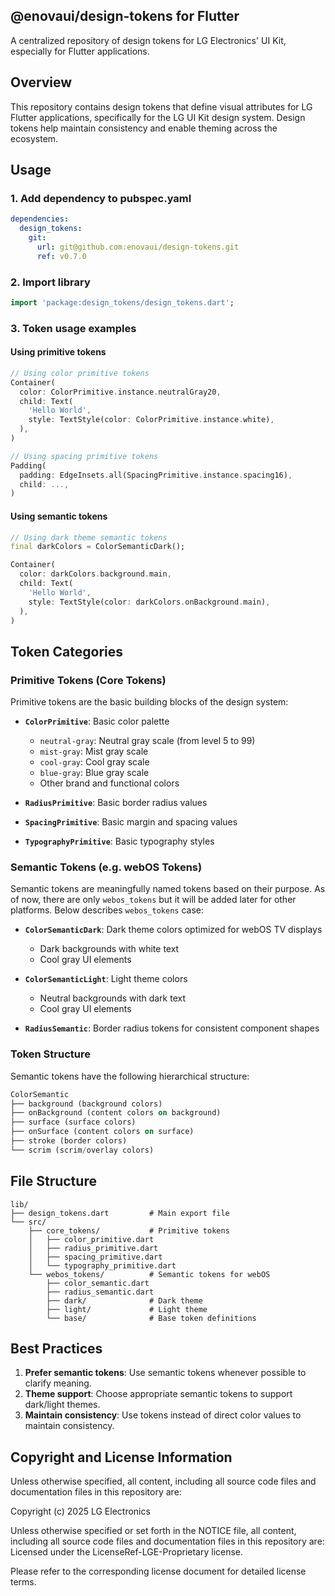 ## @enovaui/design-tokens for Flutter

A centralized repository of design tokens for LG Electronics' UI Kit, especially for Flutter applications.

## Overview

This repository contains design tokens that define visual attributes for LG Flutter applications, specifically for the LG UI Kit design system. Design tokens help maintain consistency and enable theming across the ecosystem.

## Usage

### 1. Add dependency to pubspec.yaml

```yaml
dependencies:
  design_tokens:
    git:
      url: git@github.com:enovaui/design-tokens.git
      ref: v0.7.0
```

### 2. Import library

```dart
import 'package:design_tokens/design_tokens.dart';
```

### 3. Token usage examples

#### Using primitive tokens

```dart
// Using color primitive tokens
Container(
  color: ColorPrimitive.instance.neutralGray20,
  child: Text(
    'Hello World',
    style: TextStyle(color: ColorPrimitive.instance.white),
  ),
)

// Using spacing primitive tokens
Padding(
  padding: EdgeInsets.all(SpacingPrimitive.instance.spacing16),
  child: ...,
)
```

#### Using semantic tokens

```dart
// Using dark theme semantic tokens
final darkColors = ColorSemanticDark();

Container(
  color: darkColors.background.main,
  child: Text(
    'Hello World',
    style: TextStyle(color: darkColors.onBackground.main),
  ),
)
```

## Token Categories

### Primitive Tokens (Core Tokens)

Primitive tokens are the basic building blocks of the design system:

- **`ColorPrimitive`**: Basic color palette

  - `neutral-gray`: Neutral gray scale (from level 5 to 99)
  - `mist-gray`: Mist gray scale
  - `cool-gray`: Cool gray scale
  - `blue-gray`: Blue gray scale
  - Other brand and functional colors

- **`RadiusPrimitive`**: Basic border radius values
- **`SpacingPrimitive`**: Basic margin and spacing values
- **`TypographyPrimitive`**: Basic typography styles

### Semantic Tokens (e.g. webOS Tokens)

Semantic tokens are meaningfully named tokens based on their purpose.
As of now, there are only `webos_tokens` but it will be added later for other platforms.
Below describes `webos_tokens` case:

- **`ColorSemanticDark`**: Dark theme colors optimized for webOS TV displays

  - Dark backgrounds with white text
  - Cool gray UI elements

- **`ColorSemanticLight`**: Light theme colors

  - Neutral backgrounds with dark text
  - Cool gray UI elements

- **`RadiusSemantic`**: Border radius tokens for consistent component shapes

### Token Structure

Semantic tokens have the following hierarchical structure:

```dart
ColorSemantic
├── background (background colors)
├── onBackground (content colors on background)
├── surface (surface colors)
├── onSurface (content colors on surface)
├── stroke (border colors)
└── scrim (scrim/overlay colors)
```

## File Structure

```
lib/
├── design_tokens.dart         # Main export file
└── src/
    ├── core_tokens/           # Primitive tokens
    │   ├── color_primitive.dart
    │   ├── radius_primitive.dart
    │   ├── spacing_primitive.dart
    │   └── typography_primitive.dart
    └── webos_tokens/          # Semantic tokens for webOS
        ├── color_semantic.dart
        ├── radius_semantic.dart
        ├── dark/              # Dark theme
        ├── light/             # Light theme
        └── base/              # Base token definitions
```

## Best Practices

1. **Prefer semantic tokens**: Use semantic tokens whenever possible to clarify meaning.
2. **Theme support**: Choose appropriate semantic tokens to support dark/light themes.
3. **Maintain consistency**: Use tokens instead of direct color values to maintain consistency.

## Copyright and License Information

Unless otherwise specified, all content, including all source code files and documentation files in this repository are:

Copyright (c) 2025 LG Electronics

Unless otherwise specified or set forth in the NOTICE file, all content, including all source code files and documentation files in this repository are:
Licensed under the LicenseRef-LGE-Proprietary license.

Please refer to the corresponding license document for detailed license terms.
